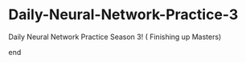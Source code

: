 # Daily-Neural-Network-Practice-3
Daily Neural Network Practice Season 3! ( Finishing up Masters)













end 